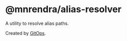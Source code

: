 # @mnrendra/alias-resolver
A utility to resolve alias paths.

Created by [GitOps](https://gitops.sh).

